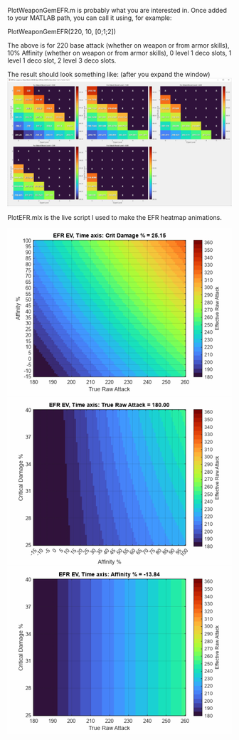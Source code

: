 PlotWeaponGemEFR.m is probably what you are interested in. Once added to your
MATLAB path, you can call it using, for example:

PlotWeaponGemEFR(220, 10, [0;1;2]) 

The above is for 220 base attack (whether on weapon or from armor skills), 10% Affinity
(whether on weapon or from armor skills), 0 level 1 deco slots, 1 level 1
deco slot, 2 level 3 deco slots.

The result should look something like: (after you expand the window)
![EFRGemPlotExample](images/EFRscriptExample2.png)

PlotEFR.mlx is the live script I used to make the EFR heatmap animations.

![Ex1](images/efr_a_v_r.gif)
![Ex2](images/efr_c_v_a.gif)
![Ex3](images/efr_c_v_r.gif)


